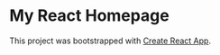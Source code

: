 # My React Homepage

This project was bootstrapped with [Create React App](https://github.com/facebook/create-react-app).